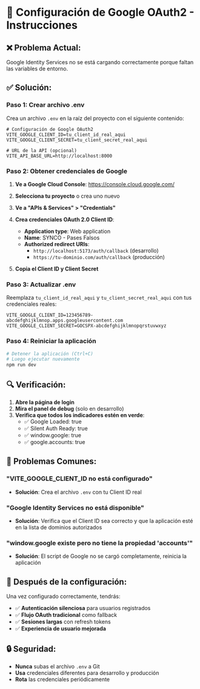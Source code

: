 # 🔧 Configuración de Google OAuth2 - Instrucciones

## ❌ **Problema Actual:**
Google Identity Services no se está cargando correctamente porque faltan las variables de entorno.

## ✅ **Solución:**

### **Paso 1: Crear archivo .env**
Crea un archivo `.env` en la raíz del proyecto con el siguiente contenido:

```env
# Configuración de Google OAuth2
VITE_GOOGLE_CLIENT_ID=tu_client_id_real_aqui
VITE_GOOGLE_CLIENT_SECRET=tu_client_secret_real_aqui

# URL de la API (opcional)
VITE_API_BASE_URL=http://localhost:8000
```

### **Paso 2: Obtener credenciales de Google**

1. **Ve a Google Cloud Console**: https://console.cloud.google.com/
2. **Selecciona tu proyecto** o crea uno nuevo
3. **Ve a "APIs & Services" > "Credentials"**
4. **Crea credenciales OAuth 2.0 Client ID**:
   - **Application type**: Web application
   - **Name**: SYNCO - Pases Falsos
   - **Authorized redirect URIs**: 
     - `http://localhost:5173/auth/callback` (desarrollo)
     - `https://tu-dominio.com/auth/callback` (producción)

5. **Copia el Client ID y Client Secret**

### **Paso 3: Actualizar .env**
Reemplaza `tu_client_id_real_aqui` y `tu_client_secret_real_aqui` con tus credenciales reales:

```env
VITE_GOOGLE_CLIENT_ID=123456789-abcdefghijklmnop.apps.googleusercontent.com
VITE_GOOGLE_CLIENT_SECRET=GOCSPX-abcdefghijklmnopqrstuvwxyz
```

### **Paso 4: Reiniciar la aplicación**
```bash
# Detener la aplicación (Ctrl+C)
# Luego ejecutar nuevamente
npm run dev
```

## 🔍 **Verificación:**

1. **Abre la página de login**
2. **Mira el panel de debug** (solo en desarrollo)
3. **Verifica que todos los indicadores estén en verde**:
   - ✅ Google Loaded: true
   - ✅ Silent Auth Ready: true
   - ✅ window.google: true
   - ✅ google.accounts: true

## 🚨 **Problemas Comunes:**

### **"VITE_GOOGLE_CLIENT_ID no está configurado"**
- **Solución**: Crea el archivo `.env` con tu Client ID real

### **"Google Identity Services no está disponible"**
- **Solución**: Verifica que el Client ID sea correcto y que la aplicación esté en la lista de dominios autorizados

### **"window.google existe pero no tiene la propiedad 'accounts'"**
- **Solución**: El script de Google no se cargó completamente, reinicia la aplicación

## 📱 **Después de la configuración:**

Una vez configurado correctamente, tendrás:
- ✅ **Autenticación silenciosa** para usuarios registrados
- ✅ **Flujo OAuth tradicional** como fallback
- ✅ **Sesiones largas** con refresh tokens
- ✅ **Experiencia de usuario mejorada**

## 🔒 **Seguridad:**

- **Nunca** subas el archivo `.env` a Git
- **Usa** credenciales diferentes para desarrollo y producción
- **Rota** las credenciales periódicamente
